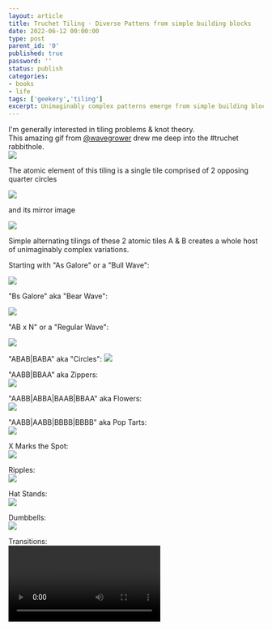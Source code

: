 ```yaml
---
layout: article
title: Truchet Tiling - Diverse Pattens from simple building blocks
date: 2022-06-12 00:00:00
type: post
parent_id: '0'
published: true
password: ''
status: publish
categories:
- books
- life
tags: ['geekery','tiling']
excerpt: Unimaginably complex patterns emerge from simple building blocks
---
```


I'm generally interested in tiling problems & knot theory.   
This amazing gif from [@wavegrower](https://twitter.com/wavegrower) drew me deep into the #truchet rabbithole.    
![](https://twitter.com/i/status/1425757861846597638)

The atomic element of this tiling is a single tile comprised of 2 opposing quarter circles  

![](https://pbs.twimg.com/media/FT7mnW8VUAAyZ0P?format=png&name=240x240)

and its mirror image

![](https://pbs.twimg.com/media/FT7m00mVsAErrHG?format=png&name=240x240)

Simple alternating tilings of these 2 atomic tiles A & B creates a whole host of unimaginably complex variations.

Starting with "As Galore" or a "Bull Wave":

![](https://pbs.twimg.com/media/FT7ngcEUcAEhy15?format=png&name=small)

"Bs Galore" aka "Bear Wave":  

![](https://pbs.twimg.com/media/FT7n8OfVsAERBiQ?format=png&name=small)

"AB x N" or a "Regular Wave":   

![](https://pbs.twimg.com/media/FT7oKoRUsAA8EnE?format=png&name=small)


"ABAB|BABA" aka "Circles":
![](https://pbs.twimg.com/media/FT7oKoRUsAA8EnE?format=png&name=small)


"AABB|BBAA" aka Zippers:    
![](https://pbs.twimg.com/media/FT7og02UsAEZ-Mc?format=png&name=small)


"AABB|ABBA|BAAB|BBAA" aka Flowers:   
![](https://pbs.twimg.com/media/FT7ovWgUUAEiTqK?format=png&name=small)


"AABB|AABB|BBBB|BBBB" aka Pop Tarts:   
![](https://pbs.twimg.com/media/FT7o4ADUYAAmgPo?format=png&name=small)


X Marks the Spot:   
![](https://pbs.twimg.com/media/FT7o8QRVIAIkqtX?format=png&name=small)


Ripples:   
![](https://pbs.twimg.com/media/FT7pDTTUUAA8c9o?format=png&name=small)


Hat Stands:   
![](https://pbs.twimg.com/media/FT7pNk3VIAECPGf?format=png&name=small)


Dumbbells:   
![](https://pbs.twimg.com/media/FT7qoYxUcAAgtfU?format=png&name=small)

Transitions:   
![](https://video.twimg.com/tweet_video/FUBWNDLVEAAZHhW.mp4)



